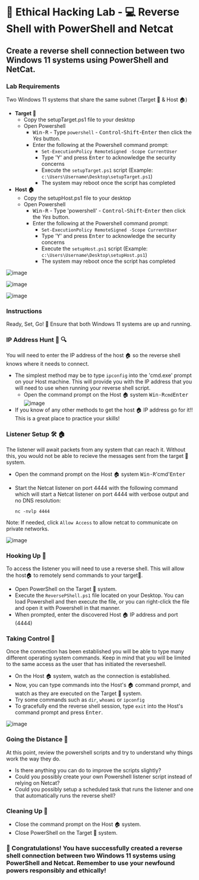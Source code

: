 # 🚀 Ethical Hacking Lab - :computer: Reverse Shell with PowerShell and Netcat

## Create a reverse shell connection between two Windows 11 systems using PowerShell and NetCat.

### Lab Requirements
Two Windows 11 systems that share the same subnet (Target 🎯 & Host 🏠)

 - **Target 🎯**
	 - Copy the setupTarget.ps1 file to your desktop
	 - Open Powershell 
		 - <kbd>Win-R</kbd> - Type `powershell` - <kbd>Control</kbd>-<kbd>Shift</kbd>-<kbd>Enter</kbd> then click the *Yes* button.
		 - Enter the following at the Powershell command prompt:
			 - `Set-ExecutionPolicy RemoteSigned -Scope CurrentUser`
			 - Type 'Y' and press <kbd>Enter</kbd> to acknowledge the security concerns
			 - Execute the `setupTarget.ps1` script (Example: `c:\Users\Username\Desktop\setupTarget.ps1`)
			 - The system may reboot once the script has completed
 - **Host 🏠**
	 - Copy the setupHost.ps1 file to your desktop
	 - Open Powershell 
		 - <kbd>Win-R</kbd> - Type 'powershell' - <kbd>Control</kbd>-<kbd>Shift</kbd>-<kbd>Enter</kbd> then click the *Yes* button.
		 - Enter the following at the Powershell command prompt:
			 - `Set-ExecutionPolicy RemoteSigned -Scope CurrentUser`
			 - Type 'Y' and press <kbd>Enter</kbd> to acknowledge the security concerns
			 - Execute the `setupHost.ps1` script (Example: `c:\Users\Username\Desktop\setupHost.ps1`)
			 - The system may reboot once the script has completed	

![image](https://user-images.githubusercontent.com/20422508/228394013-2e260044-1408-42a8-8aac-d59288249a3b.png)

![image](https://user-images.githubusercontent.com/20422508/228333736-cb73b5c2-cfb4-4c58-9276-912f308bb58a.png)

![image](https://user-images.githubusercontent.com/20422508/228340630-864d5b57-801c-4873-988e-b36b5e0fa1be.png)


### Instructions
Ready, Set, Go! 🏁 Ensure that both Windows 11 systems are up and running.

### IP Address Hunt 🎯 🔍

You will need to enter the IP address of the host 🏠 so the reverse shell knows where it needs to connect. 
- The simplest method may be to type `ipconfig` into the 'cmd.exe' prompt on your Host machine. This will provide you with the IP address that you will need to use when running your reverse shell script. 
	- Open the command prompt on the Host 🏠 system <kbd>Win-R</kbd>`cmd`<kbd>Enter</kbd>
	 ![image](https://user-images.githubusercontent.com/20422508/228397368-2f02a0b8-17a5-46d4-b4a1-ce3914093fb4.png)
- If you know of any other methods to get the host 🏠 IP address go for it!! This is a great place to practice your skills!

### Listener Setup 🛠️ 🏠
The listener will await packets from any system that can reach it. Without this, you would not be able to recieve the messages sent from the target 🎯 system.

- Open the command prompt on the Host 🏠 system <kbd>Win-R</kbd>'cmd'<kbd>Enter</kbd>
- Start the Netcat listener on port 4444 with the following command which will start a Netcat listener on port 4444 with verbose output and no DNS resolution:

    `nc -nvlp 4444`

Note: If needed, click `Allow Access` to allow netcat to communicate on private networks.

![image](https://user-images.githubusercontent.com/20422508/228391374-3bd02339-fe2d-4b43-9983-4c6868d6e3c8.png)


### Hooking Up 🎯
To access the listener you will need to use a reverse shell. This will allow the host🏠 to remotely send commands to your target🎯. 
- Open PowerShell on the Target 🎯 system.
- Execute the `ReversePShell.ps1` file located on your Desktop. You can load Powershell and then execute the file, or you can right-click the file and open it with Powershell in that manner. 
- When prompted, enter the discovered Host 🏠 IP address and port (4444) 

### Taking Control 💪
Once the connection has been established you will be able to type many different operating system commands. Keep in mind that you will be limited to the same access as the user that has initiated the reverseshell.
- On the Host 🏠 system, watch as the connection is established.
- Now, you can type commands into the Host's 🏠 command prompt, and watch as they are executed on the Target 🎯 system.
- Try some commands such as `dir`, `whoami` or `ipconfig` 
- To gracefully end the reverse shell session, type `exit` into the Host's command prompt and press <kbd>Enter</kbd>.

![image](https://user-images.githubusercontent.com/20422508/228400075-cf262c97-4a13-430b-859e-8322a4fd8a70.png)


### Going the Distance :runner:
At this point, review the powershell scripts and try to understand why things work the way they do. 
- Is there anything you can do to improve the scripts slightly? 
- Could you possibly create your own Powershell listener script instead of relying on Netcat? 
- Could you possibly setup a scheduled task that runs the listener and one that automatically runs the reverse shell? 

### Cleaning Up 🧹
- Close the command prompt on the Host 🏠 system.
- Close PowerShell on the Target 🎯 system.

### 🎉 Congratulations! You have successfully created a reverse shell connection between two Windows 11 systems using PowerShell and Netcat. Remember to use your newfound powers responsibly and ethically!


